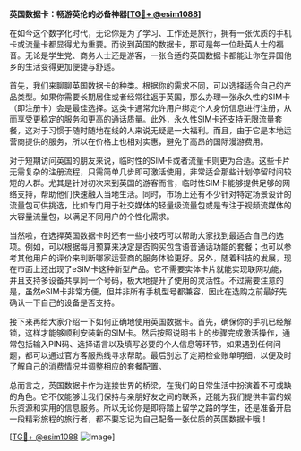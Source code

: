 **英国数据卡：畅游英伦的必备神器[[TG💪+ @esim1088](https://t.me/s/esim1088)]**

在如今这个数字化时代，无论你是为了学习、工作还是旅行，拥有一张优质的手机卡或流量卡都显得尤为重要。而说到英国的数据卡，那可是每一位赴英人士的福音。无论是学生党、商务人士还是游客，一张合适的英国数据卡都能让你在异国他乡的生活变得更加便捷与舒适。

首先，我们来聊聊英国数据卡的种类。根据你的需求不同，可以选择适合自己的产品类型。如果你需要长期居住或者经常往返于英国，那么办理一张永久性的SIM卡（即注册卡）会是最佳选择。这类卡通常允许用户绑定个人身份信息进行注册，从而享受更稳定的服务和更高的通话质量。此外，永久性SIM卡还支持无限流量套餐，这对于习惯于随时随地在线的人来说无疑是一大福利。而且，由于它是本地运营商提供的服务，所以在价格上也相对实惠，避免了高昂的国际漫游费用。

对于短期访问英国的朋友来说，临时性的SIM卡或者流量卡则更为合适。这些卡片无需复杂的注册流程，只需简单几步即可激活使用，非常适合那些计划停留时间较短的人群。尤其是针对初次来到英国的游客而言，临时性SIM卡能够提供足够的网络支持，帮助他们快速融入当地生活。同时，市场上还有不少针对特定场景设计的流量包可供挑选，比如专门用于社交媒体的轻量级流量包或是专注于视频流媒体的大容量流量包，以满足不同用户的个性化需求。

当然啦，在选择英国数据卡时还有一些小技巧可以帮助大家找到最适合自己的选项。例如，可以根据每月预算来决定是否购买包含语音通话功能的套餐；也可以参考其他用户的评价来判断哪家运营商的服务体验更好。另外，随着科技的发展，现在市面上还出现了eSIM卡这种新型产品。它不需要实体卡片就能实现联网功能，并且支持多设备共享同一个号码，极大地提升了使用的灵活性。不过需要注意的是，虽然eSIM卡非常方便，但并非所有手机型号都兼容，因此在选购之前最好先确认一下自己的设备是否支持。

接下来再给大家介绍一下如何正确地使用英国数据卡。首先，确保你的手机已经解锁，这样才能够顺利安装新的SIM卡。然后按照说明书上的步骤完成激活操作，通常包括输入PIN码、选择语言以及填写必要的个人信息等环节。如果遇到任何问题，都可以通过官方客服热线寻求帮助。最后别忘了定期检查账单明细，以便及时了解自己的消费情况并调整相应的套餐配置。

总而言之，英国数据卡作为连接世界的桥梁，在我们的日常生活中扮演着不可或缺的角色。它不仅能够让我们保持与亲朋好友之间的联系，还能为我们提供丰富的娱乐资源和实用的信息服务。所以无论你是即将踏上留学之路的学生，还是准备开启一段精彩旅程的旅行者，都不要忘记为自己配备一张优质的英国数据卡哦！

[[TG💪+ @esim1088](https://t.me/s/esim1088) ![Image](https://i.postimg.cc/4NQfJmqS/Snipaste-2025-05-13-00-14-12.png)]